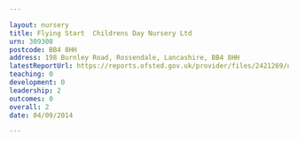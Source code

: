 ```yaml
---

layout: nursery
title: Flying Start  Childrens Day Nursery Ltd
urn: 309308
postcode: BB4 8HH
address: 198 Burnley Road, Rossendale, Lancashire, BB4 8HH
latestReportUrl: https://reports.ofsted.gov.uk/provider/files/2421269/urn/309308.pdf
teaching: 0
development: 0
leadership: 2
outcomes: 0
overall: 2
date: 04/09/2014

---
```

